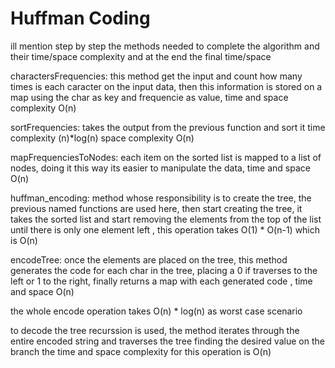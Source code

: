# Huffman Coding
ill mention step by step the methods needed to complete the algorithm and their time/space complexity and at the end the final time/space

 charactersFrequencies: this method get the input and count how many times is each caracter on the input data, then this information is stored on a map using the char as key and frequencie as value, time and space complexity O(n)
 
 sortFrequencies: takes the output from the previous function and sort it time complexity (n)*log(n) space complexity O(n)
 
 mapFrequenciesToNodes: each item on the sorted list is mapped to a list of nodes, doing it this way its easier to manipulate the data, time and space O(n)
 
 huffman_encoding: method whose responsibility is to create the tree, the previous named functions are used here, then start creating the tree, it takes the sorted list and start removing the elements from the top of the list until there is only one element left , this operation takes O(1) * O(n-1) which is O(n)
 
 encodeTree: once the elements are placed on the tree, this method generates the code for each char in the tree, placing a 0 if traverses to the left or 1 to the right, finally returns a map with each generated code , time and space O(n)
 
 the whole encode operation takes O(n) * log(n) as worst case scenario
 
 to decode the tree recurssion is used, the method iterates through the entire encoded string and traverses the tree finding the desired value on the branch the time and space complexity for this operation is O(n)

